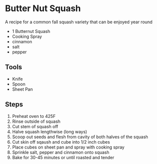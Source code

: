 Butter Nut Squash
======

A recipe for a common fall squash variety that can be enjoyed year round

- 1 Butternut Squash
- Cooking Spray
- cinnamon
- salt
- pepper

## Tools
- Knife
- Spoon
- Sheet Pan

## Steps
1. Preheat oven to 425F
1. Rinse outside of squash
1. Cut stem of squash off
1. Halve squash lengthwise (long ways)
1. Scoop out seeds and flesh from cavity of both halves of the squash
1. Cut skin off sqaush and cube into 1/2 inch cubes
1. Place cubes on sheet pan and spray with cooking spray
6. Sprinkle salt, pepper and cinnamon onto squash
7. Bake for 30-45 minutes or until roasted and tender
